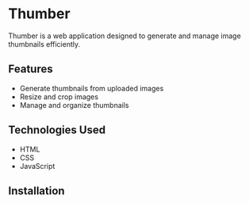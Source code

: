 # Thumber

Thumber is a web application designed to generate and manage image thumbnails efficiently.

## Features

- Generate thumbnails from uploaded images
- Resize and crop images
- Manage and organize thumbnails

## Technologies Used

- HTML
- CSS
- JavaScript

## Installation
